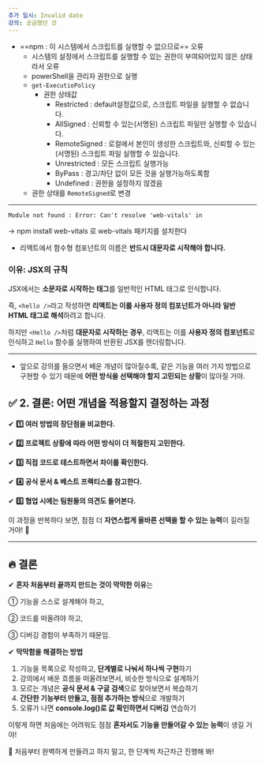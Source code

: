```yaml
---
추가 일시: Invalid date
강의: 궁금했던 것
---
```

- ==npm : 이 시스템에서 스크립트를 실행할 수 없으므로== 오류
    - 시스템의 설정에서 스크립트를 실행할 수 있는 권한이 부여되어있지 않은 상태라서 오류
    - powerShell을 관리자 권한으로 실행
    - `get-ExecutioPolicy`
        - 권한 상태값
            - Restricted : default설정값으로, 스크립트 파일을 실행할 수 없습니다.
            - AllSigned : 신뢰할 수 있는(서명된) 스크립트 파일만 실행할 수 있습니다.
            - RemoteSigned : 로컬에서 본인이 생성한 스크립트와, 신뢰할 수 있는(서명된) 스크립트 파일 실행할 수 있습니다.
            - Unrestricted : 모든 스크립트 실행가능
            - ByPass : 경고/차단 없이 모든 것을 실행가능하도록함
            - Undefined : 권한을 설정하지 않겠음
    - 권한 상태를 `RemoteSigned`로 변경

---

  

```Plain
Module not found : Error: Can't resolve 'web-vitals' in
```

→ npm install web-vitals 로 web-vitals 패키지를 설치한다

  

  

- 리액트에서 함수형 컴포넌트의 이름은 **반드시 대문자로 시작해야 합니다.**

### 이유: JSX의 규칙

JSX에서는 **소문자로 시작하는 태그**를 일반적인 HTML 태그로 인식합니다.

즉, `<hello />`라고 작성하면 **리액트는 이를 사용자 정의 컴포넌트가 아니라 일반 HTML 태그로 해석**하려고 합니다.

하지만 `<Hello />`처럼 **대문자로 시작하는 경우**, 리액트는 이를 **사용자 정의 컴포넌트**로 인식하고 `Hello` 함수를 실행하여 반환된 JSX를 렌더링합니다.

  

---

  

- 앞으로 강의를 들으면서 배운 개념이 많아질수록, 같은 기능을 여러 가지 방법으로 구현할 수 있기 때문에 **어떤 방식을 선택해야 할지 고민되는 상황**이 많아질 거야.

## ✅ **2. 결론: 어떤 개념을 적용할지 결정하는 과정**

✔ **1️⃣ 여러 방법의 장단점을 비교한다.**

✔ **2️⃣ 프로젝트 상황에 따라 어떤 방식이 더 적절한지 고민한다.**

✔ **3️⃣ 직접 코드로 테스트하면서 차이를 확인한다.**

✔ **4️⃣ 공식 문서 & 베스트 프랙티스를 참고한다.**

✔ **5️⃣ 협업 시에는 팀원들의 의견도 들어본다.**

이 과정을 반복하다 보면, 점점 더 **자연스럽게 올바른 선택을 할 수 있는 능력**이 길러질 거야! 🚀

  

---

## 🔥 **결론**

✔ **혼자 처음부터 끝까지 만드는 것이 막막한 이유**는

① 기능을 스스로 설계해야 하고,

② 코드를 떠올려야 하고,

③ 디버깅 경험이 부족하기 때문임.

✔ **막막함을 해결하는 방법**

1. 기능을 목록으로 작성하고, **단계별로 나눠서 하나씩 구현**하기
2. 강의에서 배운 흐름을 떠올려보면서, 비슷한 방식으로 설계하기
3. 모르는 개념은 **공식 문서 & 구글 검색**으로 찾아보면서 복습하기
4. **간단한 기능부터 만들고, 점점 추가하는 방식**으로 개발하기
5. 오류가 나면 **console.log()로 값 확인하면서 디버깅** 연습하기

이렇게 하면 처음에는 어려워도 점점 **혼자서도 기능을 만들어갈 수 있는 능력**이 생길 거야!

💪 처음부터 완벽하게 만들려고 하지 말고, 한 단계씩 차근차근 진행해 봐!